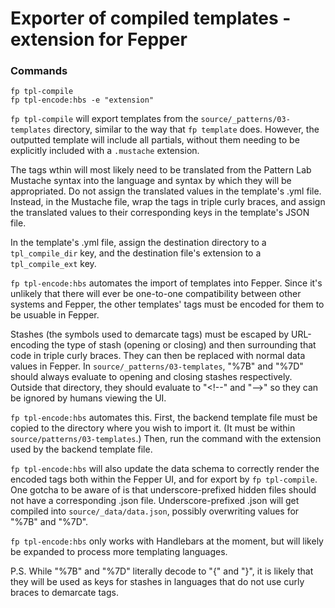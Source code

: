 # Exporter of compiled templates - extension for Fepper

### Commands
```shell
fp tpl-compile
fp tpl-encode:hbs -e "extension"
```

`fp tpl-compile` will export templates from the `source/_patterns/03-templates` 
directory, similar to the way that `fp template` does. However, the outputted 
template will include all partials, without them needing to be explicitly 
included with a `.mustache` extension.

The tags wthin will most likely need to be translated from the Pattern Lab 
Mustache syntax into the language and syntax by which they will be appropriated. 
Do not assign the translated values in the template's .yml file. Instead, in the 
Mustache file, wrap the tags in triple curly braces, and assign the translated 
values to their corresponding keys in the template's JSON file.

In the template's .yml file, assign the destination directory to a `tpl_compile_dir` 
key, and the destination file's extension to a `tpl_compile_ext` key.

`fp tpl-encode:hbs` automates the import of templates into Fepper. Since it's 
unlikely that there will ever be one-to-one compatibility between other systems 
and Fepper, the other templates' tags must be encoded for them to be usuable in 
Fepper.

Stashes (the symbols used to demarcate tags) must be escaped by URL-encoding the 
type of stash (opening or closing) and then surrounding that code in triple 
curly braces. They can then be replaced with normal data values in Fepper. In 
`source/_patterns/03-templates`, "%7B" and "%7D" should always evaluate to 
opening and closing stashes respectively. Outside that directory, they should 
evaluate to "<\!--" and "--\>" so they can be ignored by humans viewing the UI.

`fp tpl-encode:hbs` automates this. First, the backend template file must be 
copied to the directory where you wish to import it. (It must be within 
`source/patterns/03-templates`.) Then, run the command with the extension used 
by the backend template file.

`fp tpl-encode:hbs` will also update the data schema to correctly render the 
encoded tags both within the Fepper UI, and for export by `fp tpl-compile`. One 
gotcha to be aware of is that underscore-prefixed hidden files should not have a 
corresponding .json file. Underscore-prefixed .json will get compiled into 
`source/_data/data.json`, possibly overwriting values for "%7B" and "%7D".

`fp tpl-encode:hbs` only works with Handlebars at the moment, but will likely be 
expanded to process more templating languages.

P.S. While "%7B" and "%7D" literally decode to "{" and "}", it is likely that 
they will be used as keys for stashes in languages that do not use curly braces 
to demarcate tags.
